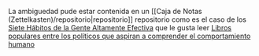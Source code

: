 La ambiguedad pude estar contenida en un [[Caja de Notas (Zettelkasten)/repositorio|repositorio]] repositorio como es el caso de los [Siete Hábitos de la Gente Altamente Efectiva](Filosofia/Siete%20Habitos/Siete%20Hábitos%20de%20la%20Gente%20Altamente%20Efectiva.md) que le gusta leer [Libros populares entre los políticos que aspiran a comprender el comportamiento humano](Politica/Libros%20populares%20entre%20los%20políticos%20que%20aspiran%20a%20comprender%20el%20comportamiento%20humano.md)